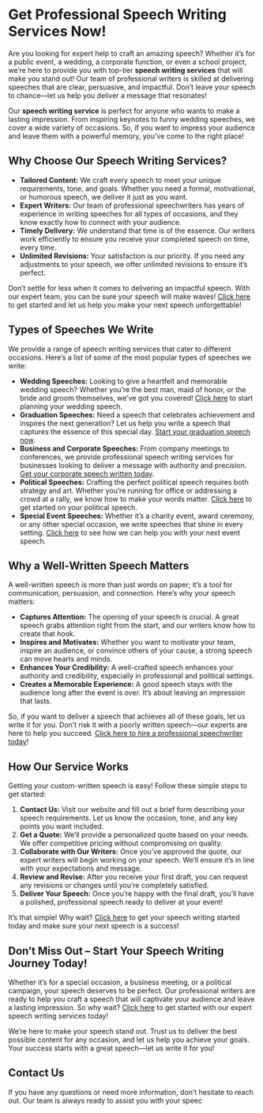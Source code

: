 # Get Professional Speech Writing Services Now!

Are you looking for expert help to craft an amazing speech? Whether it’s for a public event, a wedding, a corporate function, or even a school project, we’re here to provide you with top-tier **speech writing services** that will make you stand out! Our team of professional writers is skilled at delivering speeches that are clear, persuasive, and impactful. Don’t leave your speech to chance—let us help you deliver a message that resonates!

Our **speech writing service** is perfect for anyone who wants to make a lasting impression. From inspiring keynotes to funny wedding speeches, we cover a wide variety of occasions. So, if you want to impress your audience and leave them with a powerful memory, you’ve come to the right place!

## Why Choose Our Speech Writing Services?

- **Tailored Content:** We craft every speech to meet your unique requirements, tone, and goals. Whether you need a formal, motivational, or humorous speech, we deliver it just as you want.
- **Expert Writers:** Our team of professional speechwriters has years of experience in writing speeches for all types of occasions, and they know exactly how to connect with your audience.
- **Timely Delivery:** We understand that time is of the essence. Our writers work efficiently to ensure you receive your completed speech on time, every time.
- **Unlimited Revisions:** Your satisfaction is our priority. If you need any adjustments to your speech, we offer unlimited revisions to ensure it’s perfect.

Don’t settle for less when it comes to delivering an impactful speech. With our expert team, you can be sure your speech will make waves! [Click here](https://tinyurl.com/topessay?keyword=writing+a+speech) to get started and let us help you make your next speech unforgettable!

## Types of Speeches We Write

We provide a range of speech writing services that cater to different occasions. Here’s a list of some of the most popular types of speeches we write:

- **Wedding Speeches:** Looking to give a heartfelt and memorable wedding speech? Whether you’re the best man, maid of honor, or the bride and groom themselves, we’ve got you covered! [Click here](https://tinyurl.com/topessay?keyword=writing+a+speech) to start planning your wedding speech.
- **Graduation Speeches:** Need a speech that celebrates achievement and inspires the next generation? Let us help you write a speech that captures the essence of this special day. [Start your graduation speech now](https://tinyurl.com/topessay?keyword=writing+a+speech).
- **Business and Corporate Speeches:** From company meetings to conferences, we provide professional speech writing services for businesses looking to deliver a message with authority and precision. [Get your corporate speech written today](https://tinyurl.com/topessay?keyword=writing+a+speech).
- **Political Speeches:** Crafting the perfect political speech requires both strategy and art. Whether you’re running for office or addressing a crowd at a rally, we know how to make your words matter. [Click here](https://tinyurl.com/topessay?keyword=writing+a+speech) to get started on your political speech.
- **Special Event Speeches:** Whether it’s a charity event, award ceremony, or any other special occasion, we write speeches that shine in every setting. [Click here](https://tinyurl.com/topessay?keyword=writing+a+speech) to see how we can help you with your next event speech.

## Why a Well-Written Speech Matters

A well-written speech is more than just words on paper; it’s a tool for communication, persuasion, and connection. Here’s why your speech matters:

- **Captures Attention:** The opening of your speech is crucial. A great speech grabs attention right from the start, and our writers know how to create that hook.
- **Inspires and Motivates:** Whether you want to motivate your team, inspire an audience, or convince others of your cause, a strong speech can move hearts and minds.
- **Enhances Your Credibility:** A well-crafted speech enhances your authority and credibility, especially in professional and political settings.
- **Creates a Memorable Experience:** A good speech stays with the audience long after the event is over. It’s about leaving an impression that lasts.

So, if you want to deliver a speech that achieves all of these goals, let us write it for you. Don’t risk it with a poorly written speech—our experts are here to help you succeed. [Click here to hire a professional speechwriter today](https://tinyurl.com/topessay?keyword=writing+a+speech)!

## How Our Service Works

Getting your custom-written speech is easy! Follow these simple steps to get started:

1. **Contact Us:** Visit our website and fill out a brief form describing your speech requirements. Let us know the occasion, tone, and any key points you want included.
2. **Get a Quote:** We’ll provide a personalized quote based on your needs. We offer competitive pricing without compromising on quality.
3. **Collaborate with Our Writers:** Once you’ve approved the quote, our expert writers will begin working on your speech. We’ll ensure it’s in line with your expectations and message.
4. **Review and Revise:** After you receive your first draft, you can request any revisions or changes until you’re completely satisfied.
5. **Deliver Your Speech:** Once you’re happy with the final draft, you’ll have a polished, professional speech ready to deliver at your event!

It’s that simple! Why wait? [Click here](https://tinyurl.com/topessay?keyword=writing+a+speech) to get your speech writing started today and make sure your next speech is a success!

## Don’t Miss Out – Start Your Speech Writing Journey Today!

Whether it’s for a special occasion, a business meeting, or a political campaign, your speech deserves to be perfect. Our professional writers are ready to help you craft a speech that will captivate your audience and leave a lasting impression. So why wait? [Click here](https://tinyurl.com/topessay?keyword=writing+a+speech) to get started with our expert speech writing services today!

We’re here to make your speech stand out. Trust us to deliver the best possible content for any occasion, and let us help you achieve your goals. Your success starts with a great speech—let us write it for you!

## Contact Us

If you have any questions or need more information, don’t hesitate to reach out. Our team is always ready to assist you with your speec

